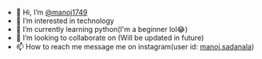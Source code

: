 - 👋 Hi, I’m [@manoj1749](https://github.com/manoj1749)
- 👀 I’m interested in technology
- 🌱 I’m currently learning python(I'm a beginner lol😂) 
- 💞️ I’m looking to collaborate on (Will be updated in future)
- 📫 How to reach me message me on instagram(user id: [manoj.sadanala](https://www.instagram.com/manoj.sadanala/))
